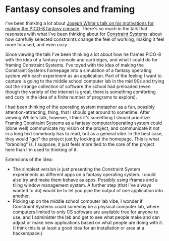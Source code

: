 # Fantasy consoles and framing

I've been thinking a lot about [Joseph White's talk on his motivations for making the PICO-8 fantasy console](https://www.lexaloffle.com/bbs/?tid=31634). There's so much in the talk that resonates with what I've been thinking about for [Constraint Systems](https://constraint.systems): about how carefully selected constraints change the feel of working, making it feel more focused, and even cozy.

Since viewing the talk I've been thinking a lot about how he frames PICO-8 with the idea of a fantasy console and cartridges, and what I could do for framing Constraint Systems. I've toyed with the idea of making the Constraint Systems homepage into a simulation of a fantasy operating system with each experiment as an application. Part of the feeling I want to capture is going to the middle school computer lab in the mid 90s and trying out the strange collection of software the school had preloaded (even though the variety of the internet is great, there is something comforting and cozy in the idea of a finite number of programs to explore).

I had been thinking of the operating system metaphor as a fun, possibly attention-attracting, thing, that I should get around to sometime. After viewing White's talk, however, I think it's something I should prioritize. Framing Constraint Systems as a fantasy computer/operating system could (done well) communicate my vision of the project, and communicate it not in a long text somebody has to read, but as a general vibe. In the best case, they would "get" the project just by looking at the homepage. This is what "branding" is, I suppose, it just feels more tied to the core of the project here than I'm used to thinking of it.

Extensions of the idea:
- The simplest version is just presenting the Constraint System experiments as different apps on a fantasy operating system. I could also try and make them behave as apps. Possibly using iframes and a tiling window management system. A further step (that I've always wanted to do) would be to let you pipe the output of one application into another.
- Picking up on the middle school computer lab vibe, I wonder if Constraint Systems could someday be a physical computer lab, where computers limited to only CS software are available free for anyone to use, and I administer the lab and get to see what people make and can adjust or make new applications based on what people are doing with it. (I think this is at least a good idea for an installation or area at a hackerspace.)
